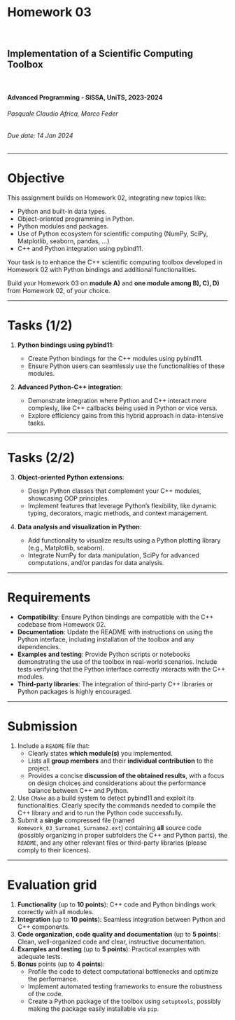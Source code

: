 <!--
title: Homework 03
paginate: true

_class: titlepage
-->

# Homework 03
<br>

## Implementation of a Scientific Computing Toolbox
<br>

#### Advanced Programming - SISSA, UniTS, 2023-2024

###### Pasquale Claudio Africa, Marco Feder

###### Due date: 14 Jan 2024

---

# Objective

This assignment builds on Homework 02, integrating new topics like:
- Python and built-in data types.
- Object-oriented programming in Python.
- Python modules and packages.
- Use of Python ecosystem for scientific computing (NumPy, SciPy, Matplotlib, seaborn, pandas, ...)
- C++ and Python integration using pybind11.

Your task is to enhance the C++ scientific computing toolbox developed in Homework 02 with Python bindings and additional functionalities.

Build your Homework 03 on **module A)** and **one module among B), C), D)** from Homework 02, of your choice.

---

# Tasks (1/2)

1. **Python bindings using pybind11**:
   - Create Python bindings for the C++ modules using pybind11.
   - Ensure Python users can seamlessly use the functionalities of these modules.

2. **Advanced Python-C++ integration**:
   - Demonstrate integration where Python and C++ interact more complexly, like C++ callbacks being used in Python or vice versa.
   - Explore efficiency gains from this hybrid approach in data-intensive tasks.

---

# Tasks (2/2)

3. **Object-oriented Python extensions**:
   - Design Python classes that complement your C++ modules, showcasing OOP principles.
   - Implement features that leverage Python’s flexibility, like dynamic typing, decorators, magic methods, and context management.

4. **Data analysis and visualization in Python**:
   - Add functionality to visualize results using a Python plotting library (e.g., Matplotlib, seaborn).
   - Integrate NumPy for data manipulation, SciPy for advanced computations, and/or pandas for data analysis.

---

# Requirements

- **Compatibility**: Ensure Python bindings are compatible with the C++ codebase from Homework 02.
- **Documentation**: Update the README with instructions on using the Python interface, including installation of the toolbox and any dependencies.
- **Examples and testing**: Provide Python scripts or notebooks demonstrating the use of the toolbox in real-world scenarios. Include tests verifying that the Python interface correctly interacts with the C++ modules.
- **Third-party libraries**: The integration of third-party C++ libraries or Python packages is highly encouraged.

---

# Submission

1. Include a `README` file that:
   - Clearly states **which module(s)** you implemented.
   - Lists all **group members** and their **individual contribution** to the project.
   - Provides a concise **discussion of the obtained results**, with a focus on design choices and considerations about the performance balance between C++ and Python.
2. Use `CMake` as a build system to detect pybind11 and exploit its functionalities. Clearly specify the commands needed to compile the C++ library and and to run the Python code successfully.
3. Submit a **single** compressed file (named `Homework_03_Surname1_Surname2.ext`) containing **all** source code (possibly organizing in proper subfolders the C++ and Python parts), the `README`, and any other relevant files or third-party libraries (please comply to their licences).

---

# Evaluation grid

1. **Functionality** (up to **10 points**): C++ code and Python bindings work correctly with all modules.
2. **Integration** (up to **10 points**): Seamless integration between Python and C++ components.
3. **Code organization, code quality and documentation** (up to **5 points**): Clean, well-organized code and clear, instructive documentation.
4. **Examples and testing** (up to **5 points**): Practical examples with adequate tests.
5. **Bonus** points (up to **4 points**):
   - Profile the code to detect computational bottlenecks and optimize the performance.
   - Implement automated testing frameworks to ensure the robustness of the code.
   - Create a Python package of the toolbox using `setuptools`, possibly making the package easily installable via `pip`.
